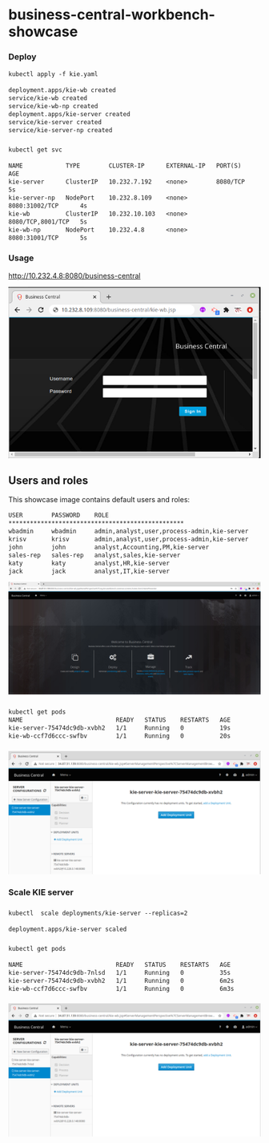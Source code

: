 # business-central-workbench-showcase

### Deploy
```
kubectl apply -f kie.yaml

deployment.apps/kie-wb created
service/kie-wb created
service/kie-wb-np created
deployment.apps/kie-server created
service/kie-server created
service/kie-server-np created
```
###

### 
```
kubectl get svc

NAME            TYPE        CLUSTER-IP      EXTERNAL-IP   PORT(S)             AGE
kie-server      ClusterIP   10.232.7.192    <none>        8080/TCP            5s
kie-server-np   NodePort    10.232.8.109    <none>        8080:31002/TCP      4s
kie-wb          ClusterIP   10.232.10.103   <none>        8080/TCP,8001/TCP   5s
kie-wb-np       NodePort    10.232.4.8      <none>        8080:31001/TCP      5s
```
###

### Usage

http://10.232.4.8:8080/business-central

![solution](doc/images/business-central-01.png)

Users and roles
----------------

This showcase image contains default users and roles:

    USER        PASSWORD    ROLE
    *************************************************
    wbadmin     wbadmin     admin,analyst,user,process-admin,kie-server
    krisv       krisv       admin,analyst,user,process-admin,kie-server
    john        john        analyst,Accounting,PM,kie-server
    sales-rep   sales-rep   analyst,sales,kie-server
    katy        katy        analyst,HR,kie-server
    jack        jack        analyst,IT,kie-server


![solution](doc/images/business-central-02.png)

### 
```
kubectl get pods
NAME                          READY   STATUS    RESTARTS   AGE
kie-server-75474dc9db-xvbh2   1/1     Running   0          19s
kie-wb-ccf7d6ccc-swfbv        1/1     Running   0          20s
```
###

![solution](doc/images/business-central-03.png)

### Scale KIE server 
###
```
kubectl  scale deployments/kie-server --replicas=2

deployment.apps/kie-server scaled
```
###

### 
```
kubectl get pods

NAME                          READY   STATUS    RESTARTS   AGE
kie-server-75474dc9db-7nlsd   1/1     Running   0          35s
kie-server-75474dc9db-xvbh2   1/1     Running   0          6m2s
kie-wb-ccf7d6ccc-swfbv        1/1     Running   0          6m3s
```
###

![solution](doc/images/business-central-04.png)